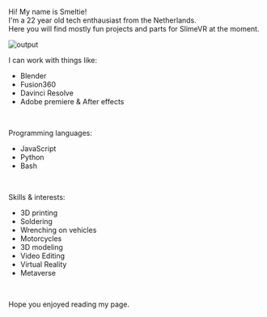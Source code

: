 Hi! My name is Smeltie!<br>
I'm a 22 year old tech enthausiast from the Netherlands.<br>
Here you will find mostly fun projects and parts for SlimeVR at the moment.<br>

![output](https://user-images.githubusercontent.com/38034111/148116766-5a496543-1a55-4f32-a18d-8ddae4dfb927.gif)<br>

I can work with things like:
- Blender
- Fusion360
- Davinci Resolve
- Adobe premiere & After effects
<br>

Programming languages:
- JavaScript
- Python
- Bash
<br>

Skills & interests:
- 3D printing
- Soldering
- Wrenching on vehicles
- Motorcycles
- 3D modeling
- Video Editing
- Virtual Reality
- Metaverse
<br>

Hope you enjoyed reading my page.<br>

